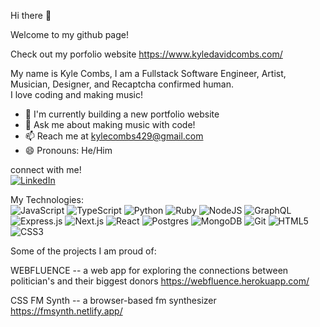 Hi there 👋

Welcome to my github page!

Check out my porfolio website https://www.kyledavidcombs.com/

My name is Kyle Combs, I am a Fullstack Software Engineer, Artist, Musician, Designer, and Recaptcha confirmed human. <br/>I love coding and making music!

- 🔭  I'm currently building a new portfolio website
- 💬  Ask me about making music with code!
- 📫  Reach me at kylecombs429@gmail.com
- 😄  Pronouns: He/Him

connect with me!<br/>
[![LinkedIn](https://img.shields.io/badge/linkedin-%230077B5.svg?style=for-the-badge&logo=linkedin&logoColor=white)](https://www.linkedin.com/in/kyledavidcombs/)

My Technologies:<br/>
![JavaScript](https://img.shields.io/badge/javascript-%23323330.svg?style=for-the-badge&logo=javascript&logoColor=%23F7DF1E)
![TypeScript](https://img.shields.io/badge/typescript-%23323330.svg?style=for-the-badge&logo=typescript&logoColor=%2361DAFB)
![Python](https://img.shields.io/badge/python-%23323330.svg?style=for-the-badge&logo=python&logoColor=%23F7DF1E)
![Ruby](https://img.shields.io/badge/ruby-%23323330.svg?style=for-the-badge&logo=ruby&logoColor=%23F7DF1E)
![NodeJS](https://img.shields.io/badge/node.js-6DA55F?style=for-the-badge&logo=node.js&logoColor=white)
![GraphQL](https://img.shields.io/badge/graphql-ED3BED?style=for-the-badge&logo=graphql&logoColor=white)
![Express.js](https://img.shields.io/badge/express.js-%23404d59.svg?style=for-the-badge&logo=express&logoColor=%2361DAFB)
![Next.js](https://img.shields.io/badge/next.js-%231572B6.svg?style=for-the-badge&logo=next.js)
![React](https://img.shields.io/badge/react-%2320232a.svg?style=for-the-badge&logo=react&logoColor=%2361DAFB)
![Postgres](https://img.shields.io/badge/postgres-%23316192.svg?style=for-the-badge&logo=postgresql&logoColor=white)
![MongoDB](https://img.shields.io/badge/mongodb-%23323330.svg?style=for-the-badge&logo=mongodb)
![Git](https://img.shields.io/badge/git-%23F05033.svg?style=for-the-badge&logo=git&logoColor=white)
![HTML5](https://img.shields.io/badge/html5-%23E34F26.svg?style=for-the-badge&logo=html5&logoColor=white)
![CSS3](https://img.shields.io/badge/css3-%231572B6.svg?style=for-the-badge&logo=css3&logoColor=white)


Some of the projects I am proud of:

WEBFLUENCE --
a web app for exploring the connections between politician's and their biggest donors
https://webfluence.herokuapp.com/

CSS FM Synth --
a browser-based fm synthesizer
https://fmsynth.netlify.app/



